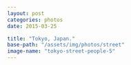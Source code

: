 ```yaml
---
layout: post
categories: photos
date: 2015-03-25

title: "Tokyo, Japan."
base-path: "/assets/img/photos/street"
image-name: "tokyo-street-people-5"
---
```

